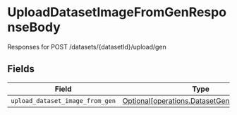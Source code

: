 # UploadDatasetImageFromGenResponseBody

Responses for POST /datasets/{datasetId}/upload/gen


## Fields

| Field                                                                                            | Type                                                                                             | Required                                                                                         | Description                                                                                      |
| ------------------------------------------------------------------------------------------------ | ------------------------------------------------------------------------------------------------ | ------------------------------------------------------------------------------------------------ | ------------------------------------------------------------------------------------------------ |
| `upload_dataset_image_from_gen`                                                                  | [Optional[operations.DatasetGenUploadOutput]](../../models/operations/datasetgenuploadoutput.md) | :heavy_minus_sign:                                                                               | N/A                                                                                              |